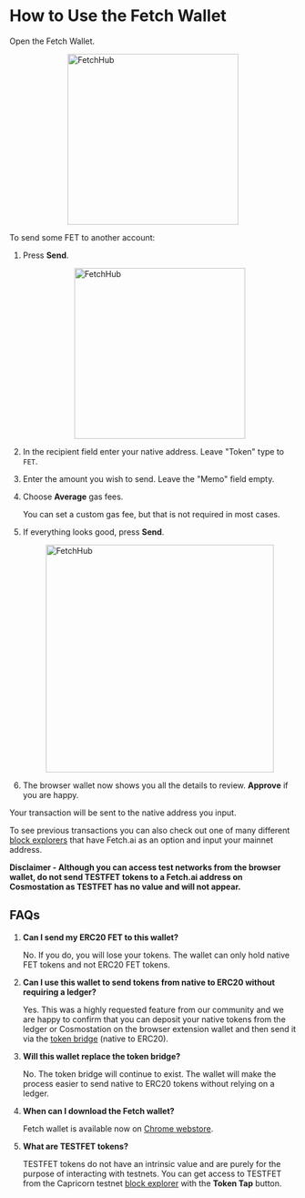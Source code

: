 


# How to Use the Fetch Wallet


Open the Fetch Wallet.

   <img src="../../images/browser_wallet.png" alt="FetchHub" class="center" style="display: block; margin-left: auto; margin-right: auto; width: 300px">

To send some FET to another account:

1. Press **Send**.

    <img src="../../images/fetchhub.png" alt="FetchHub" class="center" style="display: block; margin-left: auto; margin-right: auto; width: 300px">

2. In the recipient field enter your native address. Leave "Token" type to `FET`.
3. Enter the amount you wish to send. Leave the "Memo" field empty.
4. Choose **Average** gas fees.

    You can set a custom gas fee, but that is not required in most cases.
    
5. If everything looks good, press **Send**.

    <img src="../../images/fetchhub2.png" alt="FetchHub" class="center" style="display: block; margin-left: auto; margin-right: auto; width: 400px">

6. The browser wallet now shows you all the details to review. **Approve** if you are happy.

Your transaction will be sent to the native address you input.

To see previous transactions you can also check out one of many different [block explorers](https://explore-fetchhub.fetch.ai/account/fetch1c2wlfqn6eqqknpwcr0na43m9k6hux94dp6fx4y) that have Fetch.ai as an option and input your mainnet address.

**Disclaimer - Although you can access test networks from the browser wallet, do not send TESTFET tokens to a Fetch.ai address on Cosmostation as TESTFET has no value and will not appear.**


## **FAQs**



1. **Can I send my ERC20 FET to this wallet?**

    No. If you do, you will lose your tokens. The wallet can only hold native FET tokens and not ERC20 FET tokens.

2. **Can I use this wallet to send tokens from native to ERC20 without requiring a ledger?**

    Yes. This was a highly requested feature from our community and we are happy to confirm that you can deposit your native tokens from the ledger or Cosmostation on the browser extension wallet and then send it via the [token bridge](https://token-bridge.fetch.ai/) (native to ERC20).

3. **Will this wallet replace the token bridge?**

    No. The token bridge will continue to exist. The wallet will make the process easier to send native to ERC20 tokens without relying on a ledger.

4. **When can I download the Fetch wallet?**

      Fetch wallet is available now on [Chrome webstore](https://chrome.google.com/webstore/detail/fetchai-network-wallet/ellkdbaphhldpeajbepobaecooaoafpg?hl=en-GB).

5. **What are TESTFET tokens?**

    TESTFET tokens do not have an intrinsic value and are purely for the purpose of interacting with testnets. You can get access to TESTFET from the Capricorn testnet [block explorer](https://explore-capricorn.fetch.ai/) with the **Token Tap** button.
